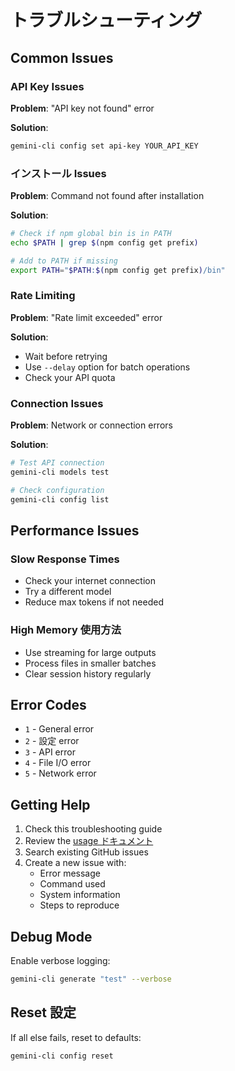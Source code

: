 # トラブルシューティング

## Common Issues

### API Key Issues

**Problem**: "API key not found" error

**Solution**:
```bash
gemini-cli config set api-key YOUR_API_KEY
```

### インストール Issues

**Problem**: Command not found after installation

**Solution**:
```bash
# Check if npm global bin is in PATH
echo $PATH | grep $(npm config get prefix)

# Add to PATH if missing
export PATH="$PATH:$(npm config get prefix)/bin"
```

### Rate Limiting

**Problem**: "Rate limit exceeded" error

**Solution**:
- Wait before retrying
- Use `--delay` option for batch operations
- Check your API quota

### Connection Issues

**Problem**: Network or connection errors

**Solution**:
```bash
# Test API connection
gemini-cli models test

# Check configuration
gemini-cli config list
```

## Performance Issues

### Slow Response Times

- Check your internet connection
- Try a different model
- Reduce max tokens if not needed

### High Memory 使用方法

- Use streaming for large outputs
- Process files in smaller batches
- Clear session history regularly

## Error Codes

- `1` - General error
- `2` - 設定 error
- `3` - API error
- `4` - File I/O error
- `5` - Network error

## Getting Help

1. Check this troubleshooting guide
2. Review the [usage ドキュメント](./usage.md)
3. Search existing GitHub issues
4. Create a new issue with:
   - Error message
   - Command used
   - System information
   - Steps to reproduce

## Debug Mode

Enable verbose logging:

```bash
gemini-cli generate "test" --verbose
```

## Reset 設定

If all else fails, reset to defaults:

```bash
gemini-cli config reset
```
